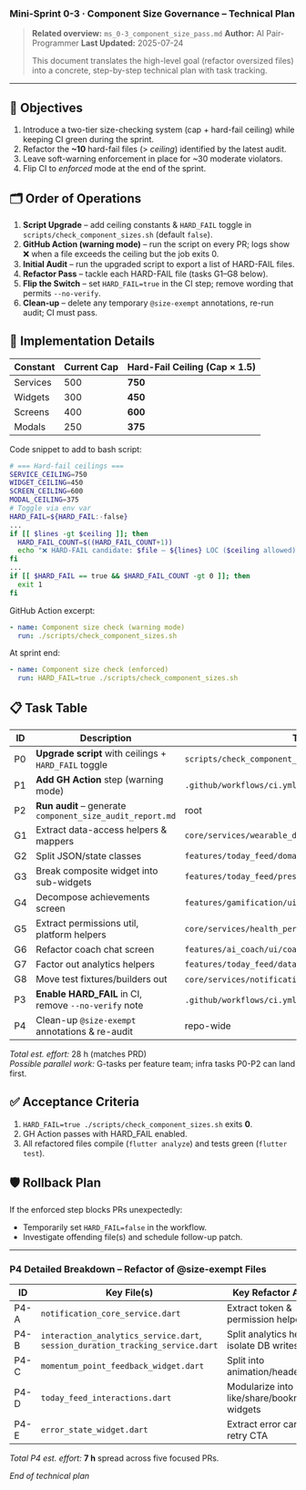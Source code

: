 ### Mini-Sprint 0-3 · Component Size Governance – Technical Plan

> **Related overview:** `ms_0-3_component_size_pass.md` **Author:** AI
> Pair-Programmer **Last Updated:** 2025-07-24
>
> This document translates the high-level goal (refactor oversized files) into a
> concrete, step-by-step technical plan with task tracking.

---

## 🎯 Objectives

1. Introduce a two-tier size-checking system (cap + hard-fail ceiling) while
   keeping CI green during the sprint.
2. Refactor the **~10** hard-fail files (> _ceiling_) identified by the latest
   audit.
3. Leave soft-warning enforcement in place for ~30 moderate violators.
4. Flip CI to _enforced_ mode at the end of the sprint.

## 🗂️ Order of Operations

1. **Script Upgrade** – add ceiling constants & `HARD_FAIL` toggle in
   `scripts/check_component_sizes.sh` (default `false`).
2. **GitHub Action (warning mode)** – run the script on every PR; logs show ❌
   when a file exceeds the ceiling but the job exits 0.
3. **Initial Audit** – run the upgraded script to export a list of HARD-FAIL
   files.
4. **Refactor Pass** – tackle each HARD-FAIL file (tasks G1–G8 below).
5. **Flip the Switch** – set `HARD_FAIL=true` in the CI step; remove wording
   that permits `--no-verify`.
6. **Clean-up** – delete any temporary `@size-exempt` annotations, re-run audit;
   CI must pass.

## 🔧 Implementation Details

| Constant | Current Cap | Hard-Fail Ceiling (Cap × 1.5) |
| -------- | ----------- | ----------------------------- |
| Services | 500         | **750**                       |
| Widgets  | 300         | **450**                       |
| Screens  | 400         | **600**                       |
| Modals   | 250         | **375**                       |

Code snippet to add to bash script:

```bash
# === Hard-fail ceilings ===
SERVICE_CEILING=750
WIDGET_CEILING=450
SCREEN_CEILING=600
MODAL_CEILING=375
# Toggle via env var
HARD_FAIL=${HARD_FAIL:-false}
...
if [[ $lines -gt $ceiling ]]; then
  HARD_FAIL_COUNT=$((HARD_FAIL_COUNT+1))
  echo "❌ HARD-FAIL candidate: $file – ${lines} LOC ($ceiling allowed)"
fi
...
if [[ $HARD_FAIL == true && $HARD_FAIL_COUNT -gt 0 ]]; then
  exit 1
fi
```

GitHub Action excerpt:

```yaml
- name: Component size check (warning mode)
  run: ./scripts/check_component_sizes.sh
```

At sprint end:

```yaml
- name: Component size check (enforced)
  run: HARD_FAIL=true ./scripts/check_component_sizes.sh
```

## 📋 Task Table

| ID | Description                                               | Target File(s) / Path                                               | Owner         | Est  | Status |
| -- | --------------------------------------------------------- | ------------------------------------------------------------------- | ------------- | ---- | ------ |
| P0 | **Upgrade script** with ceilings + `HARD_FAIL` toggle     | `scripts/check_component_sizes.sh`                                  | dev-infra     | 1h   | ✅     |
| P1 | **Add GH Action** step (warning mode)                     | `.github/workflows/ci.yml`                                          | dev-infra     | 0.5h | ✅     |
| P2 | **Run audit** – generate `component_size_audit_report.md` | root                                                                | dev-infra     | 0.5h | ✅     |
| G1 | Extract data-access helpers & mappers                     | `core/services/wearable_data_repository.dart`                       | backend       | 4h   | ✅     |
| G2 | Split JSON/state classes                                  | `features/today_feed/domain/models/today_feed_content.dart`         | mobile        | 3h   | ✅     |
| G3 | Break composite widget into sub-widgets                   | `features/today_feed/presentation/widgets/offline`                  | mobile        | 3h   | ✅     |
| G4 | Decompose achievements screen                             | `features/gamification/ui/achievements_screen.dart`                 | gamification  | 4h   | ✅     |
| G5 | Extract permissions util, platform helpers                | `core/services/health_permission_manager.dart`                      | core          | 3h   | ✅     |
| G6 | Refactor coach chat screen                                | `features/ai_coach/ui/coach_chat_screen.dart`                       | ai-coach      | 4h   | ✅     |
| G7 | Factor out analytics helpers                              | `features/today_feed/data/services/today_feed_sharing_service.dart` | today_feed    | 3h   | ✅     |
| G8 | Move test fixtures/builders out                           | `core/services/notification_test_validator.dart` et al.             | notifications | 3h   | ✅     |
| P3 | **Enable HARD_FAIL** in CI, remove `--no-verify` note     | `.github/workflows/ci.yml`, docs                                    | dev-infra     | 0.5h | ✅     |
| P4 | Clean-up `@size-exempt` annotations & re-audit            | repo-wide                                                           | dev-infra     | 0.5h | ✅     |

_Total est. effort:_ 28 h (matches PRD)\
_Possible parallel work:_ G-tasks per feature team; infra tasks P0-P2 can land
first.

## ✅ Acceptance Criteria

1. `HARD_FAIL=true ./scripts/check_component_sizes.sh` exits **0**.
2. GH Action passes with HARD_FAIL enabled.
3. All refactored files compile (`flutter analyze`) and tests green
   (`flutter test`).

## 🛡️ Rollback Plan

If the enforced step blocks PRs unexpectedly:

- Temporarily set `HARD_FAIL=false` in the workflow.
- Investigate offending file(s) and schedule follow-up patch.

---

### P4 Detailed Breakdown – Refactor of @size-exempt Files

| ID   | Key File(s)                                                                    | Key Refactor Action                         | Est | Status |
| ---- | ------------------------------------------------------------------------------ | ------------------------------------------- | --- | ------ |
| P4-A | `notification_core_service.dart`                                               | Extract token & permission helpers          | 2h  | ✅     |
| P4-B | `interaction_analytics_service.dart`, `session_duration_tracking_service.dart` | Split analytics helpers; isolate DB writes  | 2h  | ✅     |
| P4-C | `momentum_point_feedback_widget.dart`                                          | Split into animation/header/body            | 1h  | ✅     |
| P4-D | `today_feed_interactions.dart`                                                 | Modularize into like/share/bookmark widgets | 1h  | ✅     |
| P4-E | `error_state_widget.dart`                                                      | Extract error card + retry CTA              | 1h  | ✅     |

_Total P4 est. effort:_ **7 h** spread across five focused PRs.

_End of technical plan_
